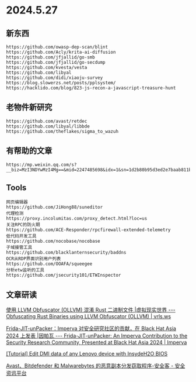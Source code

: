 # 2024.5.27
## 新东西
```
https://github.com/owasp-dep-scan/blint
https://github.com/Acly/krita-ai-diffusion
https://github.com/jfjallid/go-smb
https://github.com/jfjallid/go-secdump
https://github.com/kvesta/vesta
https://github.com/libyal
https://github.com/didi/xiaoju-survey
https://blog.slowerzs.net/posts/pplsystem/
https://hacklido.com/blog/823-js-recon-a-javascript-treasure-hunt
```

## 老物件新研究
```
https://github.com/avast/retdec
https://github.com/libyal/libbde
https://github.com/theflakes/sigma_to_wazuh
```

## 有帮助的文章
```
https://mp.weixin.qq.com/s?__biz=MzI3NDYwMzI4Mg==&mid=2247485698&idx=1&sn=1d2b80b95d3ed2e7baab811bf57f7d1b&chksm=eb10c57fdc674c69cbde9c491d41a33260a8fcc3459bb12332694481c204fa3805106d0cae1e&cur_album_id=2653012122209353728&scene=190#rd

```

## Tools
```
网页编辑器
https://github.com/JiHong88/suneditor
代理检测
https://proxy.incolumitas.com/proxy_detect.html?loc=us
关注RPC的防火期
https://github.com/ACE-Responder/rpcfirewall-extended-telemetry
低代码开发工具
https://github.com/nocobase/nocobase
子域接管工具
https://github.com/blacklanternsecurity/baddns
OCR从RDP界面识别用户列表
https://github.com/OOAFA/squeegee
分析etw监听的工具
https://github.com/jsecurity101/ETWInspector
```

## 文章研读
[使用 LLVM Obfuscator (OLLVM) 混淆 Rust 二进制文件 |虚拟现实世界 --- Obfuscating Rust Binaries using LLVM Obfuscator (OLLVM) | vrls.ws](https://vrls.ws/posts/2023/06/obfuscating-rust-binaries-using-llvm-obfuscator-ollvm/) 

[Frida-JIT-unPacker：Imperva 对安全研究社区的贡献，在 Black Hat Asia 2024 上发表 |因帕瓦 --- Frida-JIT-unPacker: An Imperva Contribution to the Security Research Community, Presented at Black Hat Asia 2024 | Imperva](https://www.imperva.com/blog/frida-jit-unpacker-an-imperva-contribution-to-the-security-research-community-as-presented-at-black-hat-asia-2024/) 

[[Tutorial] Edit DMI data of any Lenovo device with InsydeH2O BIOS](https://www.unknowncheats.me/forum/anti-cheat-bypass/596307-edit-dmi-data-lenovo-device-insydeh2o-bios.html) 

  [Avast、Bitdefender 和 Malwarebytes 的恶意副本分发窃取程序-安全客 - 安全资讯平台](https://www.anquanke.com/post/id/296828) 
